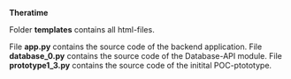**Theratime**

Folder **templates** contains all html-files. 

File **app.py** contains the source code of the backend application.
File **database_0.py** contains the source code of the Database-API module.
File **prototype1_3.py** contains the source code of the initital POC-ptototype.
